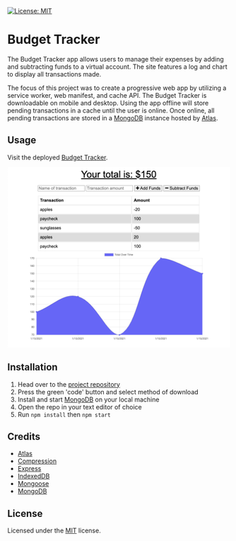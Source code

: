 [![License: MIT](https://img.shields.io/badge/License-MIT-blue.svg)](https://opensource.org/licenses/MIT)

# Budget Tracker

The Budget Tracker app allows users to manage their expenses by adding and subtracting funds to a virtual account. The site features a log and chart to display all transactions made.

The focus of this project was to create a progressive web app by utilizing a service worker, web manifest, and cache API. The Budget Tracker is downloadable on mobile and desktop. Using the app offline will store pending transactions in a cache until the user is online. Once online, all pending transactions are stored in a [MongoDB](https://www.mongodb.com/) instance hosted by [Atlas](https://www.mongodb.com/cloud/atlas).

## Usage

Visit the deployed [Budget Tracker](https://budget-tracker-gt-pt.herokuapp.com/).

![Budget Tracker](screenshot.png)

## Installation

1. Head over to the [project repository](https://github.com/roccomaniscalco/budget-tracker)
2. Press the green 'code' button and select method of download
3. Install and start [MongoDB](https://www.mongodb.com/) on your local machine
4. Open the repo in your text editor of choice
5. Run `npm install` then `npm start`

## Credits

- [Atlas](https://www.mongodb.com/cloud/atlas)
- [Compression](https://www.npmjs.com/package/compression)
- [Express](https://www.npmjs.com/package/express)
- [IndexedDB](https://developer.mozilla.org/en-US/docs/Web/API/IndexedDB_API)
- [Mongoose](https://www.npmjs.com/package/mongoose)
- [MongoDB](https://www.mongodb.com/)

## License

Licensed under the [MIT](https://opensource.org/licenses/MIT) license.
